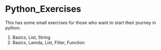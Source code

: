 # Python_Exercises
This has some small exercises for those who want to start their journey in python.
  1. Basics, List, String
  2. Basics, Lamda, List, Filter, Function
